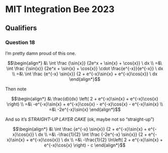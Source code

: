 # MIT Integration Bee 2023
<!-- #SQUARK live!
| dest = challenges/mit-ib/2023
-->


## Qualifiers

### Question 18
I’m pretty damn proud of this one.

```math
\begin{align*}
  &\ \int \frac {\sin{x}} {2e^x + \sin{x} + \cos{x}} \ dx
  \\ =&\ \int \frac {\sin{x}} {2e^x + \sin{x} + \cos{x}} \cdot \frac{e^{-x}}{e^{-x}} \ dx
  \\ =&\ \int \frac {e^{-x} \sin{x}} {2 + e^{-x}\sin{x} + e^{-x}\cos{x}} \ dx
\end{align*}
```

Then note

```math
\begin{align*}
  &\ \frac{d}{dx} \left( 2 + e^{-x}\sin{x} + e^{-x}\cos{x} \right)
  \\ =&\ -e^{-x}\sin{x} + e^{-x}\cos{x} - e^{-x}\cos{x} - e^{-x}\sin{x}
  \\ =&\ -2e^{-x}\sin{x}
\end{align*}
```

And so it’s *STRAIGHT-UP LAYER CAKE* (ok, maybe not so “straight-up”)

```math
\begin{align*}
  &\ \int \frac {e^{-x} \sin{x}} {2 + e^{-x}\sin{x} + e^{-x}\cos{x}} \ dx
  \\ =&\ -\frac{1}{2} \int \frac {-2e^{-x} \sin{x}} {2 + e^{-x}\sin{x} + e^{-x}\cos{x}} \ dx
  \\ =&\ -\frac{1}{2} \ln\left( 2 + e^{-x}\sin{x} + e^{-x}\cos{x} \right) - c
\end{align*}
```
